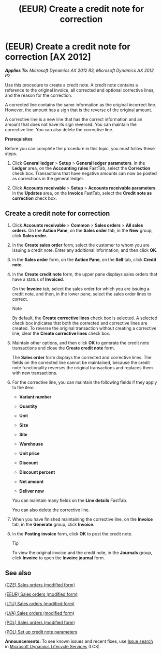 ﻿---
title: (EEUR) Create a credit note for correction
TOCTitle: (EEUR) Create a credit note for correction
ms:assetid: 77404e22-50ea-461f-afc4-9ef8dec8f047
ms:mtpsurl: https://technet.microsoft.com/en-us/library/JJ678243(v=AX.60)
ms:contentKeyID: 49386966
ms.date: 04/18/2014
mtps_version: v=AX.60
---

# (EEUR) Create a credit note for correction [AX 2012]


_**Applies To:** Microsoft Dynamics AX 2012 R3, Microsoft Dynamics AX 2012 R2_

Use this procedure to create a credit note. A credit note contains a reference to the original invoice, all corrected and optional corrective lines, and the reason for the correction.

A corrected line contains the same information as the original incorrect line. However, the amount has a sign that is the reverse of the original amount.

A corrective line is a new line that has the correct information and an amount that does not have its sign reversed. You can maintain the corrective line. You can also delete the corrective line.

**Prerequisites**

Before you can complete the procedure in this topic, you must follow these steps.

1.  Click **General ledger** \> **Setup** \> **General ledger parameters**. In the **Ledger** area, on the **Accounting rules** FastTab, select the **Correction** check box. Transactions that have negative amounts can now be posted as corrections in the general ledger.

2.  Click **Accounts receivable** \> **Setup** \> **Accounts receivable parameters**. In the **Updates** area, on the **Invoice** FastTab, select the **Credit note as correction** check box.

## Create a credit note for correction

1.  Click **Accounts receivable** \> **Common** \> **Sales orders** \> **All sales orders**. On the **Action Pane**, on the **Sales order** tab, in the **New** group, click **Sales order**.

2.  In the **Create sales order** form, select the customer to whom you are issuing a credit note. Enter any additional information, and then click **OK**.

3.  In the **Sales order** form, on the **Action Pane**, on the **Sell** tab, click **Credit note**.

4.  In the **Create credit note** form, the upper pane displays sales orders that have a status of **Invoiced**.
    
    On the **Invoice** tab, select the sales order for which you are issuing a credit note, and then, in the lower pane, select the sales order lines to correct.
    

    > [!NOTE]
    > <P>By default, the <STRONG>Create corrective lines</STRONG> check box is selected. A selected check box indicates that both the corrected and corrective lines are created. To reverse the original transaction without creating a corrective line, clear the <STRONG>Create corrective lines</STRONG> check box.</P>



5.  Maintain other options, and then click **OK** to generate the credit note transactions and close the **Create credit note** form.
    
    The **Sales order** form displays the corrected and corrective lines. The fields on the corrected line cannot be maintained, because the credit note functionality reverses the original transactions and replaces them with new transactions.

6.  For the corrective line, you can maintain the following fields if they apply to the item:
    
      - **Variant number**
    
      - **Quantity**
    
      - **Unit**
    
      - **Size**
    
      - **Site**
    
      - **Warehouse**
    
      - **Unit price**
    
      - **Discount**
    
      - **Discount percent**
    
      - **Net amount**
    
      - **Deliver now**
    
    You can maintain many fields on the **Line details** FastTab.
    
    You can also delete the corrective line.

7.  When you have finished maintaining the corrective line, on the **Invoice** tab, in the **Generate** group, click **Invoice**.

8.  In the **Posting invoice** form, click **OK** to post the credit note.
    

    > [!TIP]
    > <P>To view the original invoice and the credit note, in the <STRONG>Journals</STRONG> group, click <STRONG>Invoice</STRONG> to open the <STRONG>Invoice journal</STRONG> form.</P>



## See also

[(CZE) Sales orders (modified form)](https://technet.microsoft.com/en-us/library/jj714420\(v=ax.60\))

[(EEUR) Sales orders (modified form)](https://technet.microsoft.com/en-us/library/jj853393\(v=ax.60\))

[(LTU) Sales orders (modified form)](https://technet.microsoft.com/en-us/library/jj678097\(v=ax.60\))

[(LVA) Sales orders (modified form)](https://technet.microsoft.com/en-us/library/dn133841\(v=ax.60\))

[(POL) Sales orders (modified form)](https://technet.microsoft.com/en-us/library/jj678144\(v=ax.60\))

[(POL) Set up credit note parameters](pol-set-up-credit-note-parameters.md)

  
**Announcements:** To see known issues and recent fixes, use [Issue search](http://go.microsoft.com/fwlink/?linkid=389258) in [Microsoft Dynamics Lifecycle Services](http://go.microsoft.com/fwlink/?linkid=306505) (LCS).

